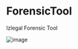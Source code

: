 # ForensicTool
Izlegal Forensic Tool 

![image](https://user-images.githubusercontent.com/77683874/170058034-90bd3da6-4eff-4ece-aa3d-603bcda1c76f.png)
